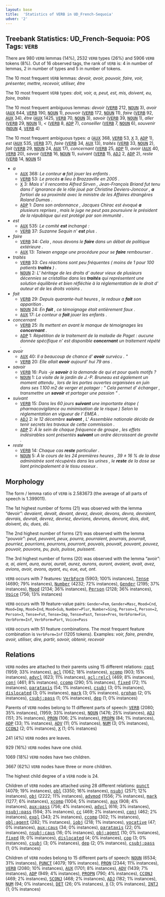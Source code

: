 ```yaml
---
layout: base
title:  'Statistics of VERB in UD_French-Sequoia'
udver: '2'
---
```


## Treebank Statistics: UD_French-Sequoia: POS Tags: `VERB`

There are 980 `VERB` lemmas (14%), 2532 `VERB` types (26%) and 5906 `VERB` tokens (8%).
Out of 16 observed tags, the rank of `VERB` is: 4 in number of lemmas, 2 in number of types and 5 in number of tokens.

The 10 most frequent `VERB` lemmas: <em>devoir, avoir, pouvoir, faire, voir, présenter, mettre, recevoir, utiliser, être</em>

The 10 most frequent `VERB` types:  <em>doit, voir, a, peut, est, mis, doivent, eu, faire, traités</em>

The 10 most frequent ambiguous lemmas: <em>devoir</em> (<tt><a href="fr_sequoia-pos-VERB.html">VERB</a></tt> 212, <tt><a href="fr_sequoia-pos-NOUN.html">NOUN</a></tt> 3), <em>avoir</em> (<tt><a href="fr_sequoia-pos-AUX.html">AUX</a></tt> 844, <tt><a href="fr_sequoia-pos-VERB.html">VERB</a></tt> 190, <tt><a href="fr_sequoia-pos-NOUN.html">NOUN</a></tt> 1), <em>pouvoir</em> (<tt><a href="fr_sequoia-pos-VERB.html">VERB</a></tt> 172, <tt><a href="fr_sequoia-pos-NOUN.html">NOUN</a></tt> 11), <em>faire</em> (<tt><a href="fr_sequoia-pos-VERB.html">VERB</a></tt> 92, <tt><a href="fr_sequoia-pos-AUX.html">AUX</a></tt> 34), <em>être</em> (<tt><a href="fr_sequoia-pos-AUX.html">AUX</a></tt> 1425, <tt><a href="fr_sequoia-pos-VERB.html">VERB</a></tt> 70, <tt><a href="fr_sequoia-pos-NOUN.html">NOUN</a></tt> 3), <em>savoir</em> (<tt><a href="fr_sequoia-pos-VERB.html">VERB</a></tt> 39, <tt><a href="fr_sequoia-pos-NOUN.html">NOUN</a></tt> 1), <em>aller</em> (<tt><a href="fr_sequoia-pos-VERB.html">VERB</a></tt> 29, <tt><a href="fr_sequoia-pos-NOUN.html">NOUN</a></tt> 1), <em><</em> (<tt><a href="fr_sequoia-pos-VERB.html">VERB</a></tt> 8, <tt><a href="fr_sequoia-pos-ADP.html">ADP</a></tt> 7), <em>conseiller</em> (<tt><a href="fr_sequoia-pos-VERB.html">VERB</a></tt> 7, <tt><a href="fr_sequoia-pos-NOUN.html">NOUN</a></tt> 6), <em>souvenir</em> (<tt><a href="fr_sequoia-pos-NOUN.html">NOUN</a></tt> 4, <tt><a href="fr_sequoia-pos-VERB.html">VERB</a></tt> 4)

The 10 most frequent ambiguous types:  <em>a</em> (<tt><a href="fr_sequoia-pos-AUX.html">AUX</a></tt> 368, <tt><a href="fr_sequoia-pos-VERB.html">VERB</a></tt> 53, <tt><a href="fr_sequoia-pos-X.html">X</a></tt> 3, <tt><a href="fr_sequoia-pos-ADP.html">ADP</a></tt> 1), <em>est</em> (<tt><a href="fr_sequoia-pos-AUX.html">AUX</a></tt> 535, <tt><a href="fr_sequoia-pos-VERB.html">VERB</a></tt> 37), <em>faire</em> (<tt><a href="fr_sequoia-pos-VERB.html">VERB</a></tt> 34, <tt><a href="fr_sequoia-pos-AUX.html">AUX</a></tt> 13), <em>traités</em> (<tt><a href="fr_sequoia-pos-VERB.html">VERB</a></tt> 33, <tt><a href="fr_sequoia-pos-NOUN.html">NOUN</a></tt> 2), <em>fait</em> (<tt><a href="fr_sequoia-pos-VERB.html">VERB</a></tt> 29, <tt><a href="fr_sequoia-pos-NOUN.html">NOUN</a></tt> 24, <tt><a href="fr_sequoia-pos-AUX.html">AUX</a></tt> 17), <em>concernant</em> (<tt><a href="fr_sequoia-pos-VERB.html">VERB</a></tt> 25, <tt><a href="fr_sequoia-pos-ADP.html">ADP</a></tt> 1), <em>avoir</em> (<tt><a href="fr_sequoia-pos-AUX.html">AUX</a></tt> 40, <tt><a href="fr_sequoia-pos-VERB.html">VERB</a></tt> 20), <em>savoir</em> (<tt><a href="fr_sequoia-pos-VERB.html">VERB</a></tt> 16, <tt><a href="fr_sequoia-pos-NOUN.html">NOUN</a></tt> 1), <em>suivant</em> (<tt><a href="fr_sequoia-pos-VERB.html">VERB</a></tt> 15, <tt><a href="fr_sequoia-pos-ADJ.html">ADJ</a></tt> 2, <tt><a href="fr_sequoia-pos-ADP.html">ADP</a></tt> 2), <em>reste</em> (<tt><a href="fr_sequoia-pos-VERB.html">VERB</a></tt> 14, <tt><a href="fr_sequoia-pos-NOUN.html">NOUN</a></tt> 5)


* <em>a</em>
  * <tt><a href="fr_sequoia-pos-AUX.html">AUX</a></tt> 368: <em>Le conteur <b>a</b> fait jouer les enfants .</em>
  * <tt><a href="fr_sequoia-pos-VERB.html">VERB</a></tt> 53: <em>Le procès <b>a</b> lieu à Brazzaville en 2005 .</em>
  * <tt><a href="fr_sequoia-pos-X.html">X</a></tt> 3: <em>Mais s' il rencontra Alfred Sirven , Jean-François Briand fut tenu dans l' ignorance de le rôle joué par Christine Deviers-Joncour , <b>a</b> fortiori de sa proximité avec le ministre de les Affaires étrangères Roland Dumas .</em>
  * <tt><a href="fr_sequoia-pos-ADP.html">ADP</a></tt> 1: <em>Dans son ordonnance , Jacques Chirac est évoqué <b>a</b> plusieurs reprises , mais le juge ne peut pas poursuivre le président de la république qui est protégé par son immunité .</em>
* <em>est</em>
  * <tt><a href="fr_sequoia-pos-AUX.html">AUX</a></tt> 535: <em>Le comité <b>est</b> inchangé :</em>
  * <tt><a href="fr_sequoia-pos-VERB.html">VERB</a></tt> 37: <em>Suzanne Sequin n' <b>est</b> plus .</em>
* <em>faire</em>
  * <tt><a href="fr_sequoia-pos-VERB.html">VERB</a></tt> 34: <em>Cela , nous devons le <b>faire</b> dans un débat de politique extérieure .</em>
  * <tt><a href="fr_sequoia-pos-AUX.html">AUX</a></tt> 13: <em>Taiwan engage une procédure pour se <b>faire</b> rembourser .</em>
* <em>traités</em>
  * <tt><a href="fr_sequoia-pos-VERB.html">VERB</a></tt> 33: <em>Ces réactions sont peu fréquentes ( moins de 1 pour 100 patients <b>traités</b> ) .</em>
  * <tt><a href="fr_sequoia-pos-NOUN.html">NOUN</a></tt> 2: <em>L' héritage de les droits d' auteur vieux de plusieurs décennies se cristallise dans les <b>traités</b> qui représentent une solution équilibrée et bien réfléchie à la réglementation de le droit d' auteur et de les droits voisins .</em>
* <em>fait</em>
  * <tt><a href="fr_sequoia-pos-VERB.html">VERB</a></tt> 29: <em>Depuis quarante-huit heures , le redoux a <b>fait</b> son apparition .</em>
  * <tt><a href="fr_sequoia-pos-NOUN.html">NOUN</a></tt> 24: <em>En <b>fait</b> , ce témoignage était entièrement faux .</em>
  * <tt><a href="fr_sequoia-pos-AUX.html">AUX</a></tt> 17: <em>Le conteur a <b>fait</b> jouer les enfants .</em>
* <em>concernant</em>
  * <tt><a href="fr_sequoia-pos-VERB.html">VERB</a></tt> 25: <em>Ils mettent en avant le manque de témoignages les <b>concernant</b> .</em>
  * <tt><a href="fr_sequoia-pos-ADP.html">ADP</a></tt> 1: <em>Répétition de le traitement de la maladie de Paget : aucune donnée spécifique n' est disponible <b>concernant</b> un traitement répété .</em>
* <em>avoir</em>
  * <tt><a href="fr_sequoia-pos-AUX.html">AUX</a></tt> 40: <em>Il a beaucoup de chance d' <b>avoir</b> survécu . "</em>
  * <tt><a href="fr_sequoia-pos-VERB.html">VERB</a></tt> 20: <em>Elle allait <b>avoir</b> aujourd' hui 79 ans .</em>
* <em>savoir</em>
  * <tt><a href="fr_sequoia-pos-VERB.html">VERB</a></tt> 16: <em>Puis -je <b>savoir</b> à la demande de qui et pour quels motifs ?</em>
  * <tt><a href="fr_sequoia-pos-NOUN.html">NOUN</a></tt> 1: <em>La visite de le jardin de J.-P. Bruneau est également un moment attendu , lors de les portes ouvertes organisées en juin dans ses 1.100 m2 de verger et potager : " Cela permet d' échanger , transmettre un <b>savoir</b> et partager une passion " .</em>
* <em>suivant</em>
  * <tt><a href="fr_sequoia-pos-VERB.html">VERB</a></tt> 15: <em>Dans les 60 jours <b>suivant</b> une importante étape ( pharmacovigilance ou minimisation de le risque ) Selon la réglementation en vigueur de l' EMEA .</em>
  * <tt><a href="fr_sequoia-pos-ADJ.html">ADJ</a></tt> 2: <em>le 12 décembre <b>suivant</b> , L' Assemblée nationale décida de tenir secrets les travaux de cette commission .</em>
  * <tt><a href="fr_sequoia-pos-ADP.html">ADP</a></tt> 2: <em>À le sein de chaque fréquence de groupe , les effets indésirables sont présentés <b>suivant</b> un ordre décroissant de gravité .</em>
* <em>reste</em>
  * <tt><a href="fr_sequoia-pos-VERB.html">VERB</a></tt> 14: <em>Chaque cas <b>reste</b> particulier .</em>
  * <tt><a href="fr_sequoia-pos-NOUN.html">NOUN</a></tt> 5: <em>À le cours de les 24 premières heures , 39 ± 16 % de la dose administrée sont récupérés dans les urines , le <b>reste</b> de la dose se liant principalement à le tissu osseux .</em>

## Morphology

The form / lemma ratio of `VERB` is 2.583673 (the average of all parts of speech is 1.399011).

The 1st highest number of forms (21) was observed with the lemma “devoir”: <em>devaient, devait, devant, devez, devoir, devons, devra, devraient, devrais, devrait, devrez, devriez, devrions, devrons, devront, dois, doit, doivent, du, dues, dû</em>.

The 2nd highest number of forms (21) was observed with the lemma “pouvoir”: <em>peut, peuvent, peux, pourra, pourraient, pourrais, pourrait, pourriez, pourrions, pourrons, pourront, pouvais, pouvait, pouvant, pouvez, pouvoir, pouvons, pu, puis, puisse, puissent</em>.

The 3rd highest number of forms (20) was observed with the lemma “avoir”: <em>a, ai, aient, aura, aurai, aurait, aurez, aurons, auront, avaient, avait, avez, avions, avoir, avons, ayant, eu, eue, eut, ont</em>.

`VERB` occurs with 7 features: <tt><a href="fr_sequoia-feat-VerbForm.html">VerbForm</a></tt> (5903; 100% instances), <tt><a href="fr_sequoia-feat-Tense.html">Tense</a></tt> (4690; 79% instances), <tt><a href="fr_sequoia-feat-Number.html">Number</a></tt> (4232; 72% instances), <tt><a href="fr_sequoia-feat-Gender.html">Gender</a></tt> (2195; 37% instances), <tt><a href="fr_sequoia-feat-Mood.html">Mood</a></tt> (2134; 36% instances), <tt><a href="fr_sequoia-feat-Person.html">Person</a></tt> (2128; 36% instances), <tt><a href="fr_sequoia-feat-Voice.html">Voice</a></tt> (756; 13% instances)

`VERB` occurs with 19 feature-value pairs: `Gender=Fem`, `Gender=Masc`, `Mood=Cnd`, `Mood=Imp`, `Mood=Ind`, `Mood=Sub`, `Number=Plur`, `Number=Sing`, `Person=1`, `Person=2`, `Person=3`, `Tense=Fut`, `Tense=Imp`, `Tense=Past`, `Tense=Pres`, `VerbForm=Fin`, `VerbForm=Inf`, `VerbForm=Part`, `Voice=Pass`

`VERB` occurs with 51 feature combinations.
The most frequent feature combination is `VerbForm=Inf` (1205 tokens).
Examples: <em>voir, faire, prendre, avoir, utiliser, dire, partir, savoir, obtenir, recevoir</em>


## Relations

`VERB` nodes are attached to their parents using 15 different relations: <tt><a href="fr_sequoia-dep-root.html">root</a></tt> (1959; 33% instances), <tt><a href="fr_sequoia-dep-acl.html">acl</a></tt> (1062; 18% instances), <tt><a href="fr_sequoia-dep-xcomp.html">xcomp</a></tt> (903; 15% instances), <tt><a href="fr_sequoia-dep-advcl.html">advcl</a></tt> (623; 11% instances), <tt><a href="fr_sequoia-dep-acl-relcl.html">acl:relcl</a></tt> (469; 8% instances), <tt><a href="fr_sequoia-dep-conj.html">conj</a></tt> (461; 8% instances), <tt><a href="fr_sequoia-dep-ccomp.html">ccomp</a></tt> (290; 5% instances), <tt><a href="fr_sequoia-dep-fixed.html">fixed</a></tt> (72; 1% instances), <tt><a href="fr_sequoia-dep-parataxis.html">parataxis</a></tt> (54; 1% instances), <tt><a href="fr_sequoia-dep-csubj.html">csubj</a></tt> (3; 0% instances), <tt><a href="fr_sequoia-dep-dislocated.html">dislocated</a></tt> (3; 0% instances), <tt><a href="fr_sequoia-dep-mark.html">mark</a></tt> (3; 0% instances), <tt><a href="fr_sequoia-dep-orphan.html">orphan</a></tt> (2; 0% instances), <tt><a href="fr_sequoia-dep-csubj-pass.html">csubj:pass</a></tt> (1; 0% instances), <tt><a href="fr_sequoia-dep-dep.html">dep</a></tt> (1; 0% instances)

Parents of `VERB` nodes belong to 11 different parts of speech: <tt><a href="fr_sequoia-pos-VERB.html">VERB</a></tt> (2080; 35% instances),  (1959; 33% instances), <tt><a href="fr_sequoia-pos-NOUN.html">NOUN</a></tt> (1476; 25% instances), <tt><a href="fr_sequoia-pos-ADJ.html">ADJ</a></tt> (151; 3% instances), <tt><a href="fr_sequoia-pos-PRON.html">PRON</a></tt> (106; 2% instances), <tt><a href="fr_sequoia-pos-PROPN.html">PROPN</a></tt> (84; 1% instances), <tt><a href="fr_sequoia-pos-ADP.html">ADP</a></tt> (33; 1% instances), <tt><a href="fr_sequoia-pos-ADV.html">ADV</a></tt> (11; 0% instances), <tt><a href="fr_sequoia-pos-NUM.html">NUM</a></tt> (3; 0% instances), <tt><a href="fr_sequoia-pos-CCONJ.html">CCONJ</a></tt> (2; 0% instances), <tt><a href="fr_sequoia-pos-X.html">X</a></tt> (1; 0% instances)

241 (4%) `VERB` nodes are leaves.

929 (16%) `VERB` nodes have one child.

1069 (18%) `VERB` nodes have two children.

3667 (62%) `VERB` nodes have three or more children.

The highest child degree of a `VERB` node is 24.

Children of `VERB` nodes are attached using 28 different relations: <tt><a href="fr_sequoia-dep-punct.html">punct</a></tt> (4079; 19% instances), <tt><a href="fr_sequoia-dep-obl.html">obl</a></tt> (3350; 16% instances), <tt><a href="fr_sequoia-dep-nsubj.html">nsubj</a></tt> (2571; 12% instances), <tt><a href="fr_sequoia-dep-obj.html">obj</a></tt> (2222; 11% instances), <tt><a href="fr_sequoia-dep-advmod.html">advmod</a></tt> (1556; 7% instances), <tt><a href="fr_sequoia-dep-mark.html">mark</a></tt> (1277; 6% instances), <tt><a href="fr_sequoia-dep-xcomp.html">xcomp</a></tt> (1004; 5% instances), <tt><a href="fr_sequoia-dep-aux.html">aux</a></tt> (908; 4% instances), <tt><a href="fr_sequoia-dep-aux-pass.html">aux:pass</a></tt> (756; 4% instances), <tt><a href="fr_sequoia-dep-advcl.html">advcl</a></tt> (616; 3% instances), <tt><a href="fr_sequoia-dep-nsubj-pass.html">nsubj:pass</a></tt> (594; 3% instances), <tt><a href="fr_sequoia-dep-cc.html">cc</a></tt> (469; 2% instances), <tt><a href="fr_sequoia-dep-conj.html">conj</a></tt> (462; 2% instances), <tt><a href="fr_sequoia-dep-expl.html">expl</a></tt> (343; 2% instances), <tt><a href="fr_sequoia-dep-ccomp.html">ccomp</a></tt> (302; 1% instances), <tt><a href="fr_sequoia-dep-obl-agent.html">obl:agent</a></tt> (282; 1% instances), <tt><a href="fr_sequoia-dep-iobj.html">iobj</a></tt> (218; 1% instances), <tt><a href="fr_sequoia-dep-vocative.html">vocative</a></tt> (47; 0% instances), <tt><a href="fr_sequoia-dep-aux-caus.html">aux:caus</a></tt> (34; 0% instances), <tt><a href="fr_sequoia-dep-parataxis.html">parataxis</a></tt> (22; 0% instances), <tt><a href="fr_sequoia-dep-nsubj-caus.html">nsubj:caus</a></tt> (16; 0% instances), <tt><a href="fr_sequoia-dep-obj-agent.html">obj:agent</a></tt> (10; 0% instances), <tt><a href="fr_sequoia-dep-fixed.html">fixed</a></tt> (8; 0% instances), <tt><a href="fr_sequoia-dep-dislocated.html">dislocated</a></tt> (4; 0% instances), <tt><a href="fr_sequoia-dep-cop.html">cop</a></tt> (3; 0% instances), <tt><a href="fr_sequoia-dep-csubj.html">csubj</a></tt> (3; 0% instances), <tt><a href="fr_sequoia-dep-dep.html">dep</a></tt> (2; 0% instances), <tt><a href="fr_sequoia-dep-csubj-pass.html">csubj:pass</a></tt> (1; 0% instances)

Children of `VERB` nodes belong to 15 different parts of speech: <tt><a href="fr_sequoia-pos-NOUN.html">NOUN</a></tt> (6534; 31% instances), <tt><a href="fr_sequoia-pos-PUNCT.html">PUNCT</a></tt> (4079; 19% instances), <tt><a href="fr_sequoia-pos-PRON.html">PRON</a></tt> (2344; 11% instances), <tt><a href="fr_sequoia-pos-VERB.html">VERB</a></tt> (2080; 10% instances), <tt><a href="fr_sequoia-pos-AUX.html">AUX</a></tt> (1701; 8% instances), <tt><a href="fr_sequoia-pos-ADV.html">ADV</a></tt> (1439; 7% instances), <tt><a href="fr_sequoia-pos-ADP.html">ADP</a></tt> (949; 4% instances), <tt><a href="fr_sequoia-pos-PROPN.html">PROPN</a></tt> (790; 4% instances), <tt><a href="fr_sequoia-pos-CCONJ.html">CCONJ</a></tt> (469; 2% instances), <tt><a href="fr_sequoia-pos-SCONJ.html">SCONJ</a></tt> (468; 2% instances), <tt><a href="fr_sequoia-pos-ADJ.html">ADJ</a></tt> (182; 1% instances), <tt><a href="fr_sequoia-pos-NUM.html">NUM</a></tt> (94; 0% instances), <tt><a href="fr_sequoia-pos-DET.html">DET</a></tt> (26; 0% instances), <tt><a href="fr_sequoia-pos-X.html">X</a></tt> (3; 0% instances), <tt><a href="fr_sequoia-pos-INTJ.html">INTJ</a></tt> (1; 0% instances)

